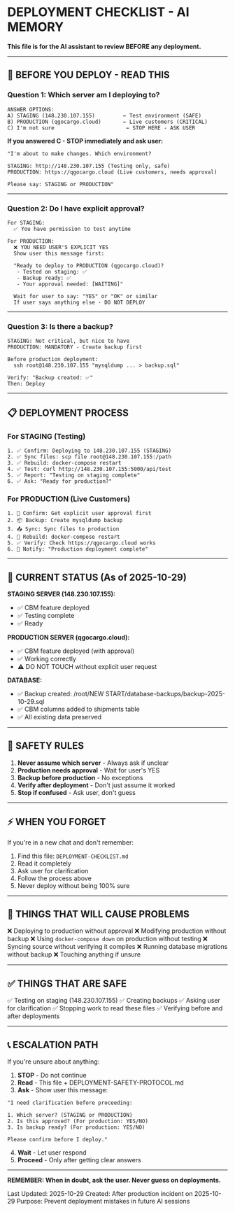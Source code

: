 # DEPLOYMENT CHECKLIST - AI MEMORY

**This file is for the AI assistant to review BEFORE any deployment.**

---

## 🚨 BEFORE YOU DEPLOY - READ THIS

### Question 1: Which server am I deploying to?

```
ANSWER OPTIONS:
A) STAGING (148.230.107.155)         ← Test environment (SAFE)
B) PRODUCTION (qgocargo.cloud)       ← Live customers (CRITICAL)
C) I'm not sure                       ← STOP HERE - ASK USER
```

**If you answered C - STOP immediately and ask user:**

```
"I'm about to make changes. Which environment?

STAGING: http://148.230.107.155 (Testing only, safe)
PRODUCTION: https://qgocargo.cloud (Live customers, needs approval)

Please say: STAGING or PRODUCTION"
```

---

### Question 2: Do I have explicit approval?

```
For STAGING:
  ✅ You have permission to test anytime
  
For PRODUCTION:
  ❌ YOU NEED USER'S EXPLICIT YES
  Show user this message first:
  
  "Ready to deploy to PRODUCTION (qgocargo.cloud)?
   - Tested on staging: ✅
   - Backup ready: ✅
   - Your approval needed: [WAITING]"
   
  Wait for user to say: "YES" or "OK" or similar
  If user says anything else - DO NOT DEPLOY
```

---

### Question 3: Is there a backup?

```
STAGING: Not critical, but nice to have
PRODUCTION: MANDATORY - Create backup first

Before production deployment:
  ssh root@148.230.107.155 "mysqldump ... > backup.sql"
  
Verify: "Backup created: ✅"
Then: Deploy
```

---

## 📋 DEPLOYMENT PROCESS

### For STAGING (Testing)

```
1. ✅ Confirm: Deploying to 148.230.107.155 (STAGING)
2. ✅ Sync files: scp file root@148.230.107.155:/path
3. ✅ Rebuild: docker-compose restart
4. ✅ Test: curl http://148.230.107.155:5000/api/test
5. ✅ Report: "Testing on staging complete"
6. ✅ Ask: "Ready for production?"
```

### For PRODUCTION (Live Customers)

```
1. 🚨 Confirm: Get explicit user approval first
2. 📦 Backup: Create mysqldump backup
3. 📤 Sync: Sync files to production
4. 🔄 Rebuild: docker-compose restart
5. ✅ Verify: Check https://qgocargo.cloud works
6. 📢 Notify: "Production deployment complete"
```

---

## 🎯 CURRENT STATUS (As of 2025-10-29)

**STAGING SERVER (148.230.107.155):**
- ✅ CBM feature deployed
- ✅ Testing complete
- ✅ Ready

**PRODUCTION SERVER (qgocargo.cloud):**
- ✅ CBM feature deployed (with approval)
- ✅ Working correctly
- ⚠️ DO NOT TOUCH without explicit user request

**DATABASE:**
- ✅ Backup created: /root/NEW START/database-backups/backup-2025-10-29.sql
- ✅ CBM columns added to shipments table
- ✅ All existing data preserved

---

## 🔐 SAFETY RULES

1. **Never assume which server** - Always ask if unclear
2. **Production needs approval** - Wait for user's YES
3. **Backup before production** - No exceptions
4. **Verify after deployment** - Don't just assume it worked
5. **Stop if confused** - Ask user, don't guess

---

## ⚡ WHEN YOU FORGET

If you're in a new chat and don't remember:

1. Find this file: `DEPLOYMENT-CHECKLIST.md`
2. Read it completely
3. Ask user for clarification
4. Follow the process above
5. Never deploy without being 100% sure

---

## 🚫 THINGS THAT WILL CAUSE PROBLEMS

❌ Deploying to production without approval
❌ Modifying production without backup
❌ Using `docker-compose down` on production without testing
❌ Syncing source without verifying it compiles
❌ Running database migrations without backup
❌ Touching anything if unsure

---

## ✅ THINGS THAT ARE SAFE

✅ Testing on staging (148.230.107.155)
✅ Creating backups
✅ Asking user for clarification
✅ Stopping work to read these files
✅ Verifying before and after deployments

---

## 📞 ESCALATION PATH

If you're unsure about anything:

1. **STOP** - Do not continue
2. **Read** - This file + DEPLOYMENT-SAFETY-PROTOCOL.md
3. **Ask** - Show user this message:

```
"I need clarification before proceeding:

1. Which server? (STAGING or PRODUCTION)
2. Is this approved? (For production: YES/NO)
3. Is backup ready? (For production: YES/NO)

Please confirm before I deploy."
```

4. **Wait** - Let user respond
5. **Proceed** - Only after getting clear answers

---

**REMEMBER: When in doubt, ask the user. Never guess on deployments.**

Last Updated: 2025-10-29
Created: After production incident on 2025-10-29
Purpose: Prevent deployment mistakes in future AI sessions
